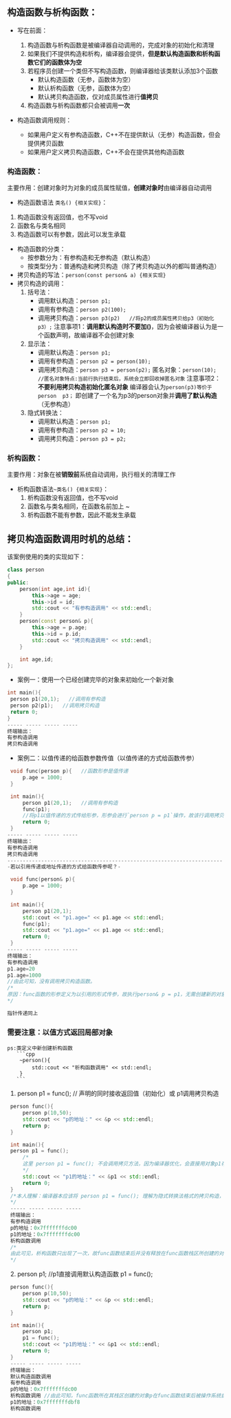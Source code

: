 ## 构造函数与析构函数：

* 写在前面：
  1. 构造函数与析构函数是被编译器自动调用的，完成对象的初始化和清理
  2. 如果我们不提供构造和析构，编译器会提供，**但是默认构造函数和析构函数它们的函数体为空**
  3. 若程序员创建一个类但不写构造函数，则编译器给该类默认添加3个函数
     * 默认构造函数（无参，函数体为空）
     * 默认析构函数（无参，函数体为空）
     * 默认拷贝构造函数，仅对成员属性进行**值拷贝**
  4. 构造函数与析构函数都只会被调用**一次**

* 构造函数调用规则：
  * 如果用户定义有参构造函数，C++不在提供默认（无参）构造函数，但会提供拷贝函数
  * 如果用户定义拷贝构造函数，C++不会在提供其他构造函数

### 构造函数：
  主要作用：创建对象时为对象的成员属性赋值，**创建对象时**由编译器自动调用
  * 构造函数语法 `类名() {相关实现}`：
  1. 构造函数没有返回值，也不写void
  2. 函数名与类名相同
  3. 构造函数可以有参数，因此可以发生承载
   * 构造函数的分类：
     * 按参数分为：有参构造和无参构造（默认构造）
     * 按类型分为：普通构造和拷贝构造（除了拷贝构造以外的都叫普通构造）
   * 拷贝构造的写法：`person(const person& a) {相关实现}` 
   * 拷贝构造的调用：
     1. 括号法：
        * 调用默认构造：`person p1;`
        * 调用有参构造：`person p2(100);`
        * 调用拷贝构造：`person p3(p2)   //将p2的成员属性拷贝给p3（初始化p3）;`
        注意事项1：**调用默认构造时不要加()**，因为会被编译器认为是一个函数声明，故编译器不会创建对象
     2. 显示法：
        * 调用默认构造：`person p1;`
        * 调用有参构造：`person p2 = person(10);`
        * 调用拷贝构造：`person p3 = person(p2);`
        匿名对象：`person(10); //匿名对象特点:当前行执行结束后，系统会立即回收掉匿名对象`
        注意事项2：**不要利用拷贝构造初始化匿名对象**
        编译器会认为`person(p3)等价于person  p3；`
        即创建了一个名为p3的person对象并**调用了默认构造**（无参构造）
     3. 隐式转换法：
        * 调用默认构造：`person p1;`
        * 调用有参构造：`person p2 = 10;`
        * 调用拷贝构造：`person p3 = p2;`




### 析构函数：
主要作用：对象在被**销毁前**系统自动调用，执行相关的清理工作
* 析构函数语法`~类名() {相关实现}`：
  1. 析构函数没有返回值，也不写void 
  2. 函数名与类名相同，在函数名前加上 ~
  3. 析构函数不能有参数，因此不能发生承载

## 拷贝构造函数调用时机的总结：
该案例使用的类的实现如下：
```cpp
class person
{
public:
    person(int age,int id){
        this->age = age;
        this->id = id;
        std::cout << "有参构造调用" << std::endl;
    }
    person(const person& p){
        this->age = p.age;
        this->id = p.id;
        std::cout << "拷贝构造调用" << std::endl;
    }

    int age,id;
};
```
   * 案例一：使用一个已经创建完毕的对象来初始化一个新对象
   ```cpp
   int main(){
    person p1(20,1);   //调用有参构造
    person p2(p1);   //调用拷贝构造
    return 0;
   }
   ----- ----- ----- -----
   终端输出：
   有参构造调用
   拷贝构造调用
   ```

   * 案例二：以值传递的给函数参数传值（以值传递的方式给函数传参）
   ```cpp
    void func(person p){   //函数形参是值传递
        p.age = 1000;
    }

    int main(){
        person p1(20,1);   //调用有参构造
        func(p1);
        //将p1以值传递的方式传给形参，形参会进行`person p = p1`操作，故该行调用拷贝构造
        return 0;
    }
   ----- ----- ----- -----
   终端输出：
   有参构造调用
   拷贝构造调用
   ----------------------------------------------------------------------
   -若以引用传递或地址传递的方式给函数传参呢？-

    void func(person& p){
        p.age = 1000;
    }

    int main(){
        person p1(20,1);
        std::cout << "p1.age=" << p1.age << std::endl;
        func(p1);
        std::cout << "p1.age=" << p1.age << std::endl;
        return 0;
    } 
   ----- ----- ----- -----
   终端输出： 
   有参构造调用  
   p1.age=20
   p1.age=1000
   //由此可知，没有调用拷贝构造函数。 
   /*
   原因：func函数的形参定义为以引用的形式传参，故执行person& p = p1，无需创建新的对象，直接将p1**本身**传入函数中
   */

   指针传递同上
   ```
### **需要注意**：以值方式返回局部对象
    ps:类定义中新创建析构函数
       ```cpp
        ~person(){
            std::cout << "析构函数调用" << std::endl;
        }
       ```
  1. person p1 = func(); // 声明的同时接收返回值（初始化）或 p1调用拷贝构造
   ```cpp
    person func(){
        person p(10,50);
        std::cout << "p的地址：" << &p << std::endl;
        return p;
    }

    int main(){ 
    person p1 = func();
        /*
        这里 person p1 = func(); 不会调用拷贝方法，因为编译器优化，会直接用对象p1存放func()的返回值;该在维基百科上叫做copy ellision,中文叫复制省略
        */
        std::cout << "p1的地址：" << &p1 << std::endl;
        return 0;
    }
    /*本人理解：编译器本应该将 person p1 = func(); 理解为隐式转换法格式的拷贝构造，但由于调用func()函数，该函数在**其栈区**创建了对象p,并且在函数结束前返回了值(p1)，但函数结束后编译器没有收回func函数栈区的p的内存，而是将这块内存给了p1使用.节省了创建对象的时间，进而增加了程序运行效率。
    */
    ----- ----- ----- -----
    终端输出：
    有参构造调用
    p的地址：0x7fffffffdc00
    p1的地址：0x7fffffffdc00
    析构函数调用
    /*
    由此可见，析构函数只出现了一次，故func函数结束后并没有释放在func函数栈区所创建的对象p的内存
    */
   ```
  2.  person p1; //p1直接调用默认构造函数
      p1 = func(); 
   
   ```cpp
    person func(){
        person p(10,50);
        std::cout << "p的地址：" << &p << std::endl;
        return p;
    }

    int main(){ 
        person p1;
        p1 = func();
        std::cout << "p1的地址：" << &p1 << std::endl;
        return 0;  
    }
    ----- ----- ----- -----
    终端输出：
    默认构造函数调用
    有参构造调用
    p的地址：0x7fffffffdc00
    析构函数调用 //由此可知，func函数所在其栈区创建的对象p在func函数结束后被操作系统自动释放
    p1的地址：0x7fffffffdbf8  
    析构函数调用
   ```
